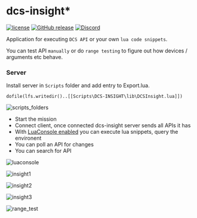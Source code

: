# dcs-insight* 

[![license](https://img.shields.io/github/license/DCS-Skunkworks/dcs-insight.svg)](https://github.com/DCS-Skunkworks/dcs-insight/blob/main/LICENSE)
[![GitHub release](https://img.shields.io/github/release/DCS-Skunkworks/dcs-insight.svg)](https://github.com/DCS-Skunkworks/dcs-insight/releases)
[![Discord](https://img.shields.io/discord/533342958712258572)](https://discord.gg/5svGwKX)

Application for executing ```DCS API``` or your own ```lua code snippets```.

You can test API ```manually``` or do ```range testing``` to figure out how devices / arguments etc behave.

### Server
Install server in ```Scripts``` folder and add entry to Export.lua.

```dofile(lfs.writedir()..[[Scripts\DCS-INSIGHT\lib\DCSInsight.lua]])```

![scripts_folders](https://github.com/DCS-Skunkworks/dcs-insight/assets/10453261/e4ee8c96-4c57-42f5-b9ef-a2edc6c0484f)

* Start the mission
* Connect client, once connected dcs-insight server sends all APIs it has
* With [LuaConsole enabled](https://github.com/DCS-Skunkworks/dcs-insight/wiki/LuaConsole) you can execute lua snippets, query the environent
* You can poll an API for changes
* You can search for API

![luaconsole](https://github.com/DCS-Skunkworks/dcs-insight/assets/10453261/d8363b5c-cd0a-4a35-8660-41c397b77642)

![insight1](https://github.com/DCS-Skunkworks/dcs-insight/assets/10453261/a99b72b9-b13b-4b3e-b35b-35188b907bd5)

![insight2](https://github.com/DCS-Skunkworks/dcs-insight/assets/10453261/3cf176f8-011b-43b6-bc44-4b84feefa9a0)

![insight3](https://github.com/DCS-Skunkworks/dcs-insight/assets/10453261/033d63a1-0757-4323-b6e2-63dda6f8b5c9)

![range_test](https://github.com/DCS-Skunkworks/dcs-insight/assets/10453261/67f5a7cc-1cc9-4f71-b92e-6dd1560eb100)




